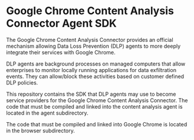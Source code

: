 # Google Chrome Content Analysis Connector Agent SDK

The Google Chrome Content Analysis Connector provides an official mechanism
allowing Data Loss Prevention (DLP) agents to more deeply integrate their
services with Google Chrome.

DLP agents are background processes on managed computers that allow enterprises
to monitor locally running applications for data exfiltration events.  They can
allow/block these activities based on customer defined DLP policies.

This repository contains the SDK that DLP agents may use to become service
providers for the Google Chrome Content Analysis Connector.  The code that must
be compiled and linked into the content analysis agent is located in the agent
subdirectory.

The code that must be compiled and linked into Google Chrome is located in
the browser subdirectory.
